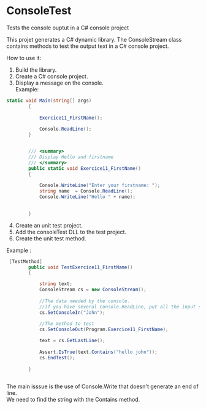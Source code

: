 # ConsoleTest
Tests the console ouptut in a C# console project 

This projet generates a C# dynamic library. 
The ConsoleStream class contains methods to test the output text in a C# console project.

How to use it:  
1) Build the library.  
2) Create a C# console project.  
3) Display a message on the console.  
Example:
```c#
static void Main(string[] args)
        {
         
            Exercice11_FirstName();
          
            Console.ReadLine();
        }


        /// <summary>
        /// Display Hello and firstname
        /// </summary>
        public static void Exercice11_FirstName()
        {
            
            Console.WriteLine("Enter your firstname: ");
            string name  = Console.ReadLine();
            Console.WriteLine("Hello " + name);
           

        }
```
4) Create an unit test project.  
5) Add the consoleTest DLL to the test project.  
6) Create the unit test method.   

Example : 
```c#
 [TestMethod]
        public void TestExercice11_FirstName()
        {

            string text;
            ConsoleStream cs = new ConsoleStream();
            
            //The data needed by the console.
            //if you have several Console.ReadLine, put all the input strings separated by a comma.
            cs.SetConsoleIn("John");
            
            //The method to test
            cs.SetConsoleOut(Program.Exercice11_FirstName);

            text = cs.GetLastLine();
            
            Assert.IsTrue(text.Contains("hello john"));
            cs.EndTest();
           
        }
        
 ```       

The main isssue is the use of Console.Write that doesn't generate an end of line.   
We need to find the string with the Contains method.


